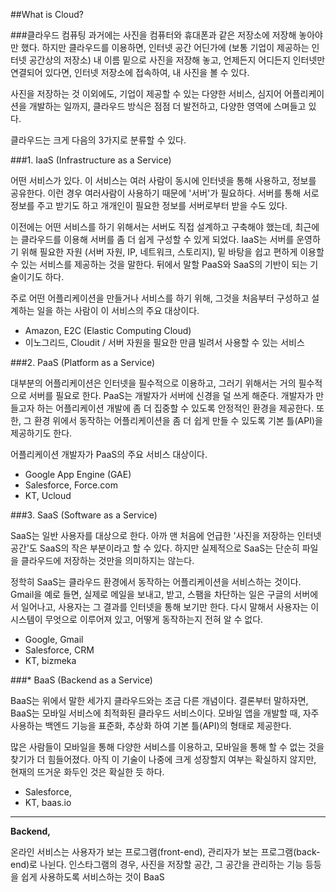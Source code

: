 ##What is Cloud?

###클라우드 컴퓨팅
과거에는 사진을 컴퓨터와 휴대폰과 같은 저장소에 저장해 놓아야만 했다. 하지만 클라우드를 이용하면, 인터넷 공간 어딘가에 (보통 기업이 제공하는 인터넷 공간상의 저장소) 내 이름 밑으로 사진을 저장해 놓고, 언제든지 어디든지 인터넷만 연결되어 있다면, 인터넷 저장소에 접속하여, 내 사진을 볼 수 있다.

사진을 저장하는 것 이외에도, 기업이 제공할 수 있는 다양한 서비스, 심지어 어플리케이션을 개발하는 일까지, 클라우드 방식은 점점 더 발전하고, 다양한 영역에 스며들고 있다.

클라우드는 크게 다음의 3가지로 분류할 수 있다.

###1. IaaS (Infrastructure as a Service)

어떤 서비스가 있다. 이 서비스는 여러 사람이 동시에 인터넷을 통해 사용하고, 정보를 공유한다. 이런  경우 여러사람이 사용하기 때문에 '서버'가 필요하다. 서버를 통해 서로 정보를 주고 받기도 하고 개개인이 필요한 정보를 서버로부터 받을 수도 있다.

이전에는 어떤 서비스를 하기 위해서는 서버도 직접 설계하고 구축해야 했는데, 최근에는 클라우드를 이용해 서버를 좀 더 쉽게 구성할 수 있게 되었다. IaaS는 서버를 운영하기 위해 필요한 자원 (서버 자원, IP, 네트워크, 스토리지), 밑 바탕을 쉽고 편하게 이용할 수 있는 서비스를 제공하는 것을 말한다. 뒤에서 말할 PaaS와 SaaS의 기반이 되는 기술이기도 하다.

주로 어떤 어플리케이션을 만들거나 서비스를 하기 위해, 그것을 처음부터 구성하고 설계하는 일을 하는 사람이 이 서비스의 주요 대상이다.

* Amazon, E2C (Elastic Computing Cloud)
* 이노그리드, Cloudit /  서버 자원을 필요한 만큼 빌려서 사용할 수 있는 서비스

###2. PaaS (Platform as a Service)

대부분의 어플리케이션은 인터넷을 필수적으로 이용하고, 그러기 위해서는 거의 필수적으로 서버를 필요로 한다. PaaS는 개발자가 서버에 신경을 덜 쓰게 해준다. 개발자가 만들고자 하는 어플리케이션 개발에 좀 더 집중할 수 있도록 안정적인 환경을 제공한다. 또한, 그 환경 위에서 동작하는 어플리케이션을 좀 더 쉽게 만들 수 있도록 기본 틀(API)을 제공하기도 한다.

어플리케이션 개발자가 PaaS의 주요 서비스 대상이다.

* Google App Engine (GAE)
* Salesforce, Force.com
* KT, Ucloud

###3. SaaS (Software as a Service)

SaaS는 일반 사용자를 대상으로 한다. 아까 맨 처음에 언급한 '사진을 저장하는 인터넷 공간'도 SaaS의 작은 부분이라고 할 수 있다. 하지만 실제적으로 SaaS는 단순히 파일을 클라우드에 저장하는 것만을 의미하지는 않는다.

정학히 SaaS는 클라우드 환경에서 동작하는 어플리케이션을 서비스하는 것이다. Gmail을 예로 들면, 실제로 메일을 보내고, 받고, 스팸을 차단하는 일은 구글의 서버에서 일어나고, 사용자는 그 결과를 인터넷을 통해 보기만 한다. 다시 말해서 사용자는 이 시스템이 무엇으로 이루어져 있고, 어떻게 동작하는지 전혀 알 수 없다.

* Google, Gmail
* Salesforce, CRM
* KT, bizmeka

###* BaaS (Backend as a Service)

BaaS는 위에서 말한 세가지 클라우드와는 조금 다른 개념이다. 결론부터 말하자면, BaaS는 모바일 서비스에 최적화된 클라우드 서비스이다. 모바일 앱을 개발할 때, 자주 사용하는 백엔드 기능을 표준화, 추상화 하여 기본 틀(API)의 형태로 제공한다.

많은 사람들이 모바일을 통해 다양한 서비스를 이용하고, 모바일을 통해 할 수 없는 것을 찾기가 더 힘들어졌다. 아직 이 기술이 나중에 크게 성장할지 여부는 확실하지 않지만, 현재의 뜨거운 화두인 것은 확실한 듯 하다.

* Salesforce,
* KT, baas.io


-----------------------------------------------------------------------
**Backend,**

온라인 서비스는 사용자가 보는 프로그램(front-end), 관리자가 보는 프로그램(back-end)로 나뉜다. 인스타그램의 경우, 사진을 저장할 공간, 그 공간을 관리하는 기능 등등을 쉽게 사용하도록 서비스하는 것이 BaaS

